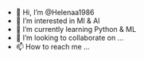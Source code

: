 - 👋 Hi, I’m @Helenaa1986
- 👀 I’m interested in Ml & Al
- 🌱 I’m currently learning Python & ML
- 💞️ I’m looking to collaborate on ...
- 📫 How to reach me ...

<!---
Helenaa1986/Helenaa1986 is a ✨ special ✨ repository because its `README.md` (this file) appears on your GitHub profile.
You can click the Preview link to take a look at your changes.
--->
